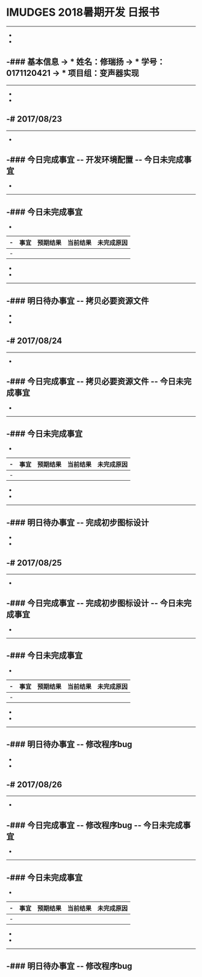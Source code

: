 # IMUDGES 2018暑期开发 日报书
--------
-
-
-### 基本信息
-> * 姓名：修瑞扬
-> * 学号：0171120421
-> * 项目组：变声器实现
-
--------
-
-
-# 2017/08/23
-
--------
-
-### 今日完成事宜
-- 开发环境配置
-- 今日未完成事宜
-- 
-
------
-### 今日未完成事宜
-
-
-| 事宜     |预期结果| 当前结果  | 未完成原因   | 
-| --------   | -----:  | -----:  | :----:  |
-|    |   |   |   |
-
-
-------
-### 明日待办事宜
-- 拷贝必要资源文件
--------
-
-
-# 2017/08/24
-
--------
-
-### 今日完成事宜
-- 拷贝必要资源文件
-- 今日未完成事宜
-- 
-
------
-### 今日未完成事宜
-
-
-| 事宜     |预期结果| 当前结果  | 未完成原因   | 
-| --------   | -----:  | -----:  | :----:  |
-|    |   |   |   |
-
-
-------
-### 明日待办事宜
-- 完成初步图标设计
--------
-
-
-# 2017/08/25
-
--------
-
-### 今日完成事宜
-- 完成初步图标设计
-- 今日未完成事宜
-- 
-
------
-### 今日未完成事宜
-
-
-| 事宜     |预期结果| 当前结果  | 未完成原因   | 
-| --------   | -----:  | -----:  | :----:  |
-|    |   |   |   |
-
-
-------
-### 明日待办事宜
-- 修改程序bug
--------
-
-
-# 2017/08/26
-
--------
-
-### 今日完成事宜
-- 修改程序bug
-- 今日未完成事宜
-- 
-
------
-### 今日未完成事宜
-
-
-| 事宜     |预期结果| 当前结果  | 未完成原因   | 
-| --------   | -----:  | -----:  | :----:  |
-|    |   |   |   |
-
-
-------
-### 明日待办事宜
-- 修改程序bug
--------
